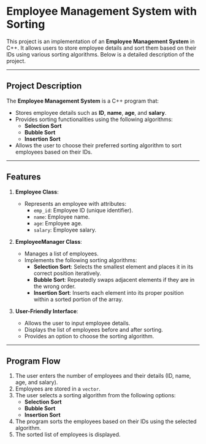 # Employee Management System with Sorting

This project is an implementation of an **Employee Management System** in C++. It allows users to store employee details and sort them based on their IDs using various sorting algorithms. Below is a detailed description of the project.

---

## Project Description

The **Employee Management System** is a C++ program that:

- Stores employee details such as **ID**, **name**, **age**, and **salary**.
- Provides sorting functionalities using the following algorithms:
  - **Selection Sort**
  - **Bubble Sort**
  - **Insertion Sort**
- Allows the user to choose their preferred sorting algorithm to sort employees based on their IDs.

---

## Features

1. **Employee Class**:
   - Represents an employee with attributes:
     - `emp_id`: Employee ID (unique identifier).
     - `name`: Employee name.
     - `age`: Employee age.
     - `salary`: Employee salary.

2. **EmployeeManager Class**:
   - Manages a list of employees.
   - Implements the following sorting algorithms:
     - **Selection Sort**: Selects the smallest element and places it in its correct position iteratively.
     - **Bubble Sort**: Repeatedly swaps adjacent elements if they are in the wrong order.
     - **Insertion Sort**: Inserts each element into its proper position within a sorted portion of the array.

3. **User-Friendly Interface**:
   - Allows the user to input employee details.
   - Displays the list of employees before and after sorting.
   - Provides an option to choose the sorting algorithm.

---

## Program Flow

1. The user enters the number of employees and their details (ID, name, age, and salary).
2. Employees are stored in a `vector`.
3. The user selects a sorting algorithm from the following options:
   - **Selection Sort**
   - **Bubble Sort**
   - **Insertion Sort**
4. The program sorts the employees based on their IDs using the selected algorithm.
5. The sorted list of employees is displayed.



